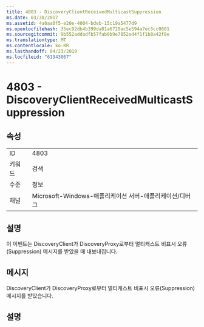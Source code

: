 ```yaml
---
title: 4803 - DiscoveryClientReceivedMulticastSuppression
ms.date: 03/30/2017
ms.assetid: 4a0aa0f5-e20e-4004-bdeb-15c19a5477d9
ms.openlocfilehash: 35ec92db4b399da81a6720ac5e594a7ec5cc0801
ms.sourcegitcommit: 9b552addadfb57fab0b9e7852ed4f1f1b8a42f8e
ms.translationtype: MT
ms.contentlocale: ko-KR
ms.lasthandoff: 04/23/2019
ms.locfileid: "61943067"
---
```

# <a name="4803---discoveryclientreceivedmulticastsuppression"></a>4803 - DiscoveryClientReceivedMulticastSuppression
## <a name="properties"></a>속성  
  
|||  
|-|-|  
|ID|4803|  
|키워드|검색|  
|수준|정보|  
|채널|Microsoft-Windows-애플리케이션 서버-애플리케이션/디버그|  
  
## <a name="description"></a>설명  
 이 이벤트는 DiscoveryClient가 DiscoveryProxy로부터 멀티캐스트 비표시 오류(Suppression) 메시지를 받았을 때 내보내집니다.  
  
## <a name="message"></a>메시지  
 DiscoveryClient가 DiscoveryProxy로부터 멀티캐스트 비표시 오류(Suppression) 메시지를 받았습니다.  
  
## <a name="details"></a>설명
